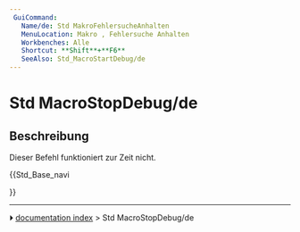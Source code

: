 ```yaml
---
 GuiCommand:
   Name/de: Std MakroFehlersucheAnhalten
   MenuLocation: Makro , Fehlersuche Anhalten
   Workbenches: Alle
   Shortcut: **Shift**+**F6**
   SeeAlso: Std_MacroStartDebug/de
---
```


# Std MacroStopDebug/de



## Beschreibung

Dieser Befehl funktioniert zur Zeit nicht.





{{Std_Base_navi

}}



---
⏵ [documentation index](../README.md) > Std MacroStopDebug/de
